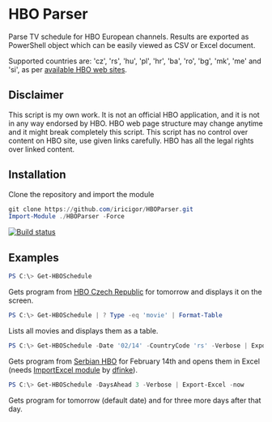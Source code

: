 # HBO Parser

Parse TV schedule for HBO European channels. Results are exported as PowerShell object which can be easily viewed as CSV or Excel document.

Supported countries are: 'cz', 'rs', 'hu', 'pl', 'hr', 'ba', 'ro', 'bg', 'mk', 'me' and 'si', as per [available HBO web sites](https://www.hbo-europe.com/).

## Disclaimer

This script is my own work. It is not an official HBO application, and it is not in any way endorsed by HBO. 
HBO web page structure may change anytime and it might break completely this script.
This script has no control over content on HBO site, use given links carefully.
HBO has all the legal rights over linked content.

## Installation

Clone the repository and import the module
```PowerShell
git clone https://github.com/iricigor/HBOParser.git
Import-Module ./HBOParser -Force
```
[![Build status](https://dev.azure.com/iiric/PS1/_apis/build/status/HBO%20Parser%20CI)](https://dev.azure.com/iiric/PS1/_build/latest?definitionId=12)

## Examples

```PowerShell
PS C:\> Get-HBOSchedule
```

Gets program from [HBO Czech Republic](https://www.hbo.cz/) for tomorrow and displays it on the screen.

```PowerShell
PS C:\> Get-HBOSchedule | ? Type -eq 'movie' | Format-Table
```

Lists all movies and displays them as a table.

```PowerShell
PS C:\> Get-HBOSchedule -Date '02/14' -CountryCode 'rs' -Verbose | Export-Excel -now
```

Gets program from [Serbian HBO](https://www.hbo.rs/) for February 14th and opens them in Excel (needs [ImportExcel module](https://github.com/dfinke/ImportExcel) by [dfinke](https://github.com/dfinke)).
```PowerShell
PS C:\> Get-HBOSchedule -DaysAhead 3 -Verbose | Export-Excel -now
```

Gets program for tomorrow (default date) and for three more days after that day.
